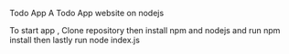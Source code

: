  Todo App
 A Todo App website on nodejs
 
 To start app , Clone repository 
 then install npm and nodejs and run npm install
 then lastly run node index.js
